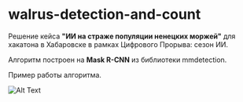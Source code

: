 # walrus-detection-and-count
Решение кейса **"ИИ на страже популяции ненецких моржей"** для хакатона в Хабаровске в рамках Цифрового Прорыва: сезон ИИ.

Алгоритм построен на **Mask R-CNN** из библиотеки mmdetection.

Пример работы алгоритма.

![Alt Text](https://github.com/sweetlhare/walrus-detection-and-count/blob/main/morzh.gif)
